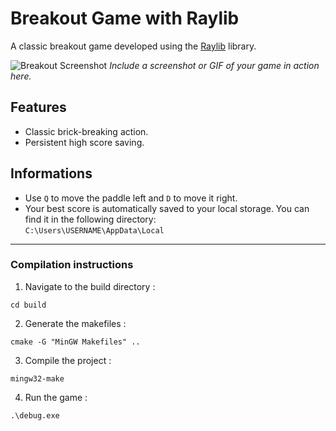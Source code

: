 # Breakout Game with Raylib

A classic breakout game developed using the [Raylib](https://www.raylib.com/) library.

![Breakout Screenshot](path-to-screenshot.png) 
_Include a screenshot or GIF of your game in action here._

## Features
- Classic brick-breaking action.
- Persistent high score saving.

## Informations
- Use `Q` to move the paddle left and `D` to move it right.
- Your best score is automatically saved to your local storage. You can find it in the following directory:   
```C:\Users\USERNAME\AppData\Local```

---
  
  
  
  
  
  
  
### Compilation instructions

1. Navigate to the build directory :  
```
cd build 
```

2. Generate the makefiles :  
``` 
cmake -G "MinGW Makefiles" .. 
```

3. Compile the project :   
``` 
mingw32-make 
```

4. Run the game :   
```
.\debug.exe
```